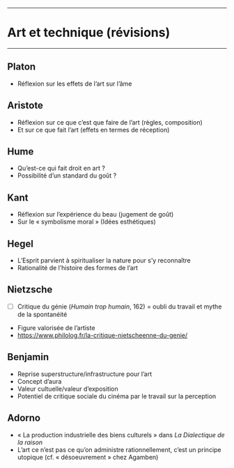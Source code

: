 ***
# Art et technique (révisions)
***
## Platon 

- Réflexion sur les effets de l’art sur l’âme 

## Aristote 

- Réflexion sur ce que c’est que faire de l’art (règles, composition) 
- Et sur ce que fait l’art (effets en termes de réception)

## Hume 

- Qu’est-ce qui fait droit en art ? 
- Possibilité d’un standard du goût ? 

## Kant 

- Réflexion sur l’expérience du beau (jugement de goût)
- Sur le « symbolisme moral » (Idées esthétiques)

## Hegel

- L’Esprit parvient à spiritualiser la nature pour s’y reconnaître 
- Rationalité de l’histoire des formes de l’art 

## Nietzsche 

- [ ] Critique du génie (*Humain trop humain*, 162) = oubli du travail et mythe de la spontanéité 
- Figure valorisée de l’artiste 
- https://www.philolog.fr/la-critique-nietscheenne-du-genie/

## Benjamin 

- Reprise superstructure/infrastructure pour l’art 
- Concept d’aura 
- Valeur cultuelle/valeur d’exposition 
- Potentiel de critique sociale du cinéma par le travail sur la perception 

## Adorno 

- « La production industrielle des biens culturels » dans *La Dialectique de la raison* 
- L’art ce n’est pas ce qu’on administre rationnellement, c’est un principe utopique (cf. « désoeuvrement » chez Agamben) 




